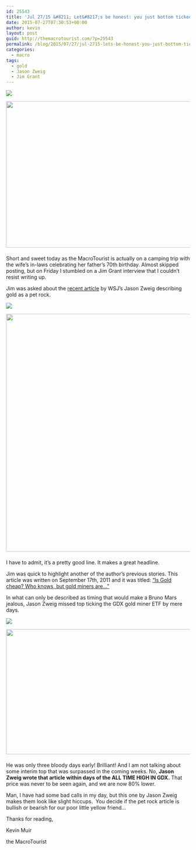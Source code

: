 ```yaml
---
id: 25543
title: 'Jul 27/15 &#8211; Let&#8217;s be honest: you just bottom ticked the gold market'
date: 2015-07-27T07:30:53+00:00
author: kevin
layout: post
guid: http://themacrotourist.com/?p=25543
permalink: /blog/2015/07/27/jul-2715-lets-be-honest-you-just-bottom-ticked-the-gold-market/
categories:
  - macro
tags:
  - gold
  - Jason Zweig
  - Jim Grant
---
```


  <img src="http://themacrotourist.com/pictures/AllBehold.png"><img class="size-full wp-image-14271" style="padding-top: 1.0em;padding-bottom: 0.5em;" style="margin:30px auto;display:block;" src="http://themacrotourist.com/pictures/AllBehold.png" width="600" height="400">

Short and sweet today as the MacroTourist is actually on a camping trip with the wife’s in-laws celebrating her father’s 70th birthday. Almost skipped posting, but on Friday I stumbled on a Jim Grant interview that I couldn’t resist writing up.

Jim was asked about the [recent article](http://blogs.wsj.com/moneybeat/2015/07/17/lets-be-honest-about-gold-its-a-pet-rock/) by WSJ’s Jason Zweig describing gold as a pet rock.


  <img src="http://themacrotourist.com/pictures/PetrockJul2415.png"><img class="size-full wp-image-14271" style="padding-top: 1.0em;padding-bottom: 0.5em;" style="margin:30px auto;display:block;" src="http://themacrotourist.com/pictures/PetrockJul2415.png" width="600" height="650">

I have to admit, it’s a pretty good line. It makes a great headline.

Jim was quick to highlight another of the author’s previous stories. This article was written on September 17th, 2011 and it was titled: [“Is Gold cheap? Who knows, but gold miners are…”](http://www.wsj.com/articles/SB10001424053111904491704576575051077746110)

In what can only be described as timing that would make a Bruno Mars jealous, Jason Zweig missed top ticking the GDX gold miner ETF by mere days.


  <img src="http://themacrotourist.com/pictures/GDXJul2415.png"><img class="size-full wp-image-14271" style="padding-top: 1.0em;padding-bottom: 0.5em;" style="margin:30px auto;display:block;" src="http://themacrotourist.com/pictures/GDXJul2415.png" width="600" height="342">

He was only three bloody days early! Brilliant! And I am not talking about some interim top that was surpassed in the coming weeks. No, **Jason Zweig wrote that article within days of the ALL TIME HIGH IN GDX.** That price was never to be seen again, and we are now 80% lower.

Man, I have had some bad calls in my day, but this one by Jason Zweig makes them look like slight hiccups. &nbsp;You decide if the pet rock article is bullish or bearish for our poor little yellow friend…

Thanks for reading,
  
Kevin Muir
  
the MacroTourist